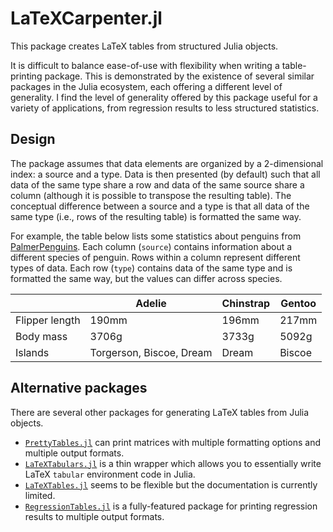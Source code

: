 # LaTeXCarpenter.jl

This package creates LaTeX tables from structured Julia objects.

It is difficult to balance ease-of-use with flexibility when writing a table-printing package.
This is demonstrated by the existence of several similar packages in the Julia ecosystem, each offering a different level of generality.
I find the level of generality offered by this package useful for a variety of applications, from regression results to less structured statistics.

## Design

The package assumes that data elements are organized by a 2-dimensional index: a source and a type.
Data is then presented (by default) such that all data of the same type share a row and data of the same source share a column (although it is possible to transpose the resulting table).
The conceptual difference between a source and a type is that all data of the same type (i.e., rows of the resulting table) is formatted the same way.

For example, the table below lists some statistics about penguins from [PalmerPenguins](https://allisonhorst.github.io/palmerpenguins/articles/intro.html).
Each column (`source`) contains information about a different species of penguin. Rows within a column represent different types of data.
Each row (`type`) contains data of the same type and is formatted the same way, but the values can differ across species.

|                | Adelie                   | Chinstrap | Gentoo |
|----------------|--------------------------|-----------|--------|
| Flipper length | 190mm                    | 196mm     | 217mm  |
| Body mass      | 3706g                    | 3733g     | 5092g  |
| Islands        | Torgerson, Biscoe, Dream | Dream     | Biscoe |

## Alternative packages

There are several other packages for generating LaTeX tables from Julia objects.

- [`PrettyTables.jl`](https://github.com/ronisbr/PrettyTables.jl) can print matrices with multiple formatting options and multiple output formats. 
- [`LaTeXTabulars.jl`](https://github.com/tpapp/LaTeXTabulars.jl) is a thin wrapper which allows you to essentially write LaTeX `tabular` environment code in Julia.
- [`LaTeXTables.jl`](https://github.com/szcf-weiya/LaTeXTables.jl) seems to be flexible but the documentation is currently limited.
- [`RegressionTables.jl`](https://github.com/jmboehm/RegressionTables.jl) is a fully-featured package for printing regression results to multiple output formats.
